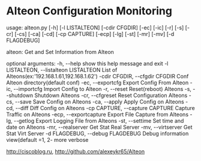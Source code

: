 # Alteon Configuration Monitoring

usage: alteon.py [-h] [-l LISTALTEON] [-cdir CFGDIR] [-ec] [-ic] [-r] [-s]
                 [-cr] [-cs] [-ca] [-cd] [-cp CAPTURE] [-ecp] [-lg] [-st]
                 [-mr] [-mv] [-d FLAGDEBUG]

alteon: Get and Set Information from Alteon

optional arguments:
  -h, --help            show this help message and exit
  -l LISTALTEON, --listalteon LISTALTEON
                        List of Alteons(ex:'192.168.1.61,192.168.1.62')
  -cdir CFGDIR, --cfgdir CFGDIR
                        Conf Alteon directory(default conf)
  -ec, --exportcfg      Export Config From Alteon
  -ic, --importcfg      Import Config to Alteon
  -r, --reset           Reset(reboot) Alteons
  -s, --shutdown        Shutdown Alteons
  -cr, --cfgreset       Reset Configuration Alteons
  -cs, --save           Save Config on Alteons
  -ca, --apply          Apply Config on Alteons
  -cd, --diff           Diff Config on Alteons
  -cp CAPTURE, --capture CAPTURE
                        Capture Traffic on Alteons
  -ecp, --exportcapture
                        Export File Capture from Alteons
  -lg, --getlog         Export Logging File from Alteons
  -st, --settime        Set time and date on Alteons
  -mr, --realserver     Get Stat Real Server
  -mv, --virtserver     Get Stat Virt Server
  -d FLAGDEBUG, --debug FLAGDEBUG
                        Debug information view(default =1, 2- more verbose

http://ciscoblog.ru, http://github.com/alexeykr65/Alteon

